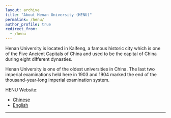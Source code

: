 ```yaml
---
layout: archive
title: "About Henan University (HENU)"
permalink: /henu/
author_profile: true
redirect_from:
  - /henu
---
```



Henan University is located in Kaifeng, a famous historic city which is one of the Five Ancient Capitals of China and used to be the capital of China during eight different dynasties. 

Henan University is one of the oldest universities in China. The last two imperial examinations held here in 1903 and 1904 marked the end of the thousand-year-long imperial examination system. 

HENU Website:

 * [Chinese](http://www.henu.edu.cn/)
 * [English](http://en.henu.edu.cn/)

---
